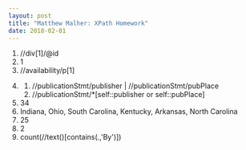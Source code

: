 ```yaml
---
layout: post
title: "Matthew Malher: XPath Homework"
date: 2018-02-01
---
```

<ol>
<li>//div[1]/@id</li>
<li>1</li>
<li>//availability/p[1]</li>
<li><lb/>
<ol>
	<li type="1">//publicationStmt/publisher | //publicationStmt/pubPlace</li>
	<li type="1">//publicationStmt/*[self::publisher or self::pubPlace]</li>
</ol>
</li>
<li>34</li>
<li>Indiana, Ohio, South Carolina, Kentucky, Arkansas, North Carolina</li>
<li>25</li>
<li>2</li>
<li>count(//text()[contains(.,'By')])</li>
</ol>	
